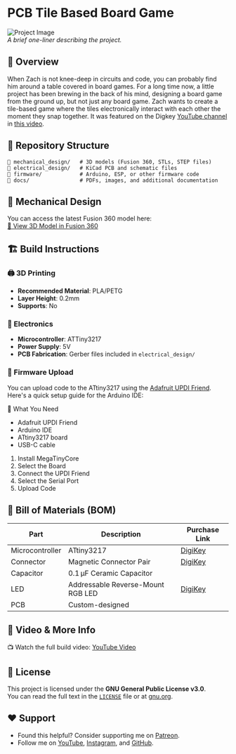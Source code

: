 # PCB Tile Based Board Game 

![Project Image](assets/project-image.png)  
*A brief one-liner describing the project.*  

## 🚀 Overview  
When Zach is not knee-deep in circuits and code, you can probably find him around a table covered in board games. For a long time now, a little project has been brewing in the back of his mind, designing a board game from the ground up, but not just any board game. Zach wants to create a tile-based game where the tiles electronically interact with each other the moment they snap together. It was featured on the Digkey [YouTube channel](https://www.youtube.com/@digikey) in [this video](#).  

## 📂 Repository Structure  
```
📁 mechanical_design/   # 3D models (Fusion 360, STLs, STEP files)
📁 electrical_design/   # KiCad PCB and schematic files
📁 firmware/            # Arduino, ESP, or other firmware code
📁 docs/                # PDFs, images, and additional documentation
```

## 🔩 Mechanical Design  
You can access the latest Fusion 360 model here:  
[🔗 View 3D Model in Fusion 360](https://a360.co/4kI0F6f)

## 🏗️ Build Instructions  

### 🖨️ 3D Printing  
- **Recommended Material**: PLA/PETG  
- **Layer Height**: 0.2mm  
- **Supports**: No  

### 🔌 Electronics  
- **Microcontroller**: ATTiny3217  
- **Power Supply**: 5V  
- **PCB Fabrication**: Gerber files included in `electrical_design/` 

### 💾 Firmware Upload  
You can upload code to the ATtiny3217 using the [Adafruit UPDI Friend](https://learn.adafruit.com/adafruit-updi-friend). Here's a quick setup guide for the Arduino IDE:

🧰 What You Need
- Adafruit UPDI Friend
- Arduino IDE
- ATtiny3217 board
- USB-C cable
1. Install MegaTinyCore
2. Select the Board
3. Connect the UPDI Friend
4. Select the Serial Port
5. Upload Code

## 🛒 Bill of Materials (BOM)  
| Part            | Description                                 | Purchase Link                                     |
| --------------- | ------------------------------------------- | ------------------------------------------------- |
| Microcontroller | ATtiny3217                                  | [DigiKey](https://www.digikey.com/short/wtvwb0pv) |
| Connector       | Magnetic Connector Pair                     | [DigiKey](https://www.digikey.com/short/tv5t94mz) |
| Capacitor       | 0.1 µF Ceramic Capacitor                    |                                                   |
| LED             | Addressable Reverse-Mount RGB LED           | [DigiKey](https://www.digikey.com/short/zhvb3bff) |
| PCB             | Custom-designed                             |                                                   |


## 🎥 Video & More Info  
📺 Watch the full build video: [YouTube Video](#)  

## 📝 License  
This project is licensed under the **GNU General Public License v3.0**.  
You can read the full text in the [`LICENSE`](LICENSE) file or at [gnu.org](https://www.gnu.org/licenses/gpl-3.0.html).  

## ❤️ Support  
- Found this helpful? Consider supporting me on [Patreon](https://www.patreon.com/ByteSizedEngineering).  
- Follow me on [YouTube](), [Instagram](#), and [GitHub](https://github.com/bytesizedengineering).  

